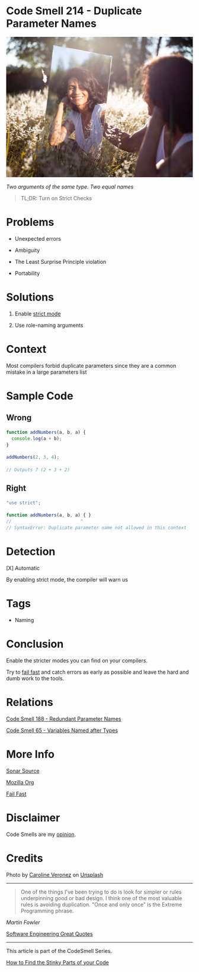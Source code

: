 # Code Smell 214 - Duplicate Parameter Names
            
![Code Smell 214 - Duplicate Parameter Names](Code%20Smell%20214%20-%20Duplicate%20Parameter%20Names.jpg)

*Two arguments of the same type. Two equal names*

> TL;DR: Turn on Strict Checks

# Problems

- Unexpected errors

- Ambiguity

- The Least Surprise Principle violation

- Portability

# Solutions

1. Enable [strict mode](https://developer.mozilla.org/en-US/docs/Web/JavaScript/Reference/Strict_mode)

2. Use role-naming arguments

# Context

Most compilers forbid duplicate parameters since they are a common mistake in a large parameters list

# Sample Code

## Wrong

[Gist Url]: # (https://gist.github.com/mcsee/d7f79fb931bf07d11b28a4f6ca4d2239)

```javascript
function addNumbers(a, b, a) {
  console.log(a + b);
}

addNumbers(2, 3, 4);

// Outputs 7 (2 + 3 + 2)
```

## Right

[Gist Url]: # (https://gist.github.com/mcsee/1fc2681a474de57d2b124b709df9137a)

```javascript
"use strict";

function addNumbers(a, b, a) { }
//                          ^
// SyntaxError: Duplicate parameter name not allowed in this context
```

# Detection

[X] Automatic 

By enabling strict mode, the compiler will warn us

# Tags

- Naming

# Conclusion

Enable the stricter modes you can find on your compilers.

Try to [fail fast](https://github.com/mcsee/Software-Design-Articles/tree/main/Articles/Theory/Fail%20Fast/readme.md) and catch errors as early as possible and leave the hard and dumb work to the tools.

# Relations

[Code Smell 188 - Redundant Parameter Names](https://github.com/mcsee/Software-Design-Articles/tree/main/Articles/Code%20Smells/Code%20Smell%20188%20-%20Redundant%20Parameter%20Names/readme.md)

[Code Smell 65 - Variables Named after Types](https://github.com/mcsee/Software-Design-Articles/tree/main/Articles/Code%20Smells/Code%20Smell%2065%20-%20Variables%20Named%20after%20Types/readme.md)

# More Info

[Sonar Source](https://rules.sonarsource.com/csharp/RSPEC-3872)

[Mozilla Org](https://developer.mozilla.org/en-US/docs/Web/JavaScript/Reference/Strict_mode)

[Fail Fast](https://github.com/mcsee/Software-Design-Articles/tree/main/Articles/Theory/Fail%20Fast/readme.md)

# Disclaimer

Code Smells are my [opinion](https://github.com/mcsee/Software-Design-Articles/tree/main/Articles/Blogging/I%20Wrote%20More%20than%2090%20Articles%20on%202021%20Here%20is%20What%20I%20Learned/readme.md).

# Credits

Photo by [Caroline Veronez](https://unsplash.com/@carolineveronez) on [Unsplash](https://unsplash.com/photos/bbjmFMdWYfw)
    
* * *

> One of the things I've been trying to do is look for simpler or rules underpinning good or bad design. I think one of the most valuable rules is avoiding duplication. "Once and only once" is the Extreme Programming phrase.

_Martin Fowler_ 
 
[Software Engineering Great Quotes](https://github.com/mcsee/Software-Design-Articles/tree/main/Articles/Quotes/Software%20Engineering%20Great%20Quotes/readme.md)

* * *

This article is part of the CodeSmell Series.

[How to Find the Stinky Parts of your Code](https://github.com/mcsee/Software-Design-Articles/tree/main/Articles/Code%20Smells/How%20to%20Find%20the%20Stinky%20parts%20of%20your%20Code/readme.md)